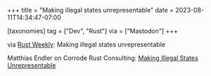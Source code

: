 +++
title = "Making illegal states unrepresentable"
date = 2023-08-11T14:34:47-07:00

[taxonomies]
tag = ["Dev", "Rust"]
via = ["Mastodon"]
+++

via [Rust Weekly](https://mastodon.social/@rust_discussions/110872702504661053): Making illegal states unrepresentable

<!-- more -->

Matthias Endler on Corrode Rust Consulting: [Making Illegal States Unrepresentable](https://corrode.dev/blog/illegal-state/)
